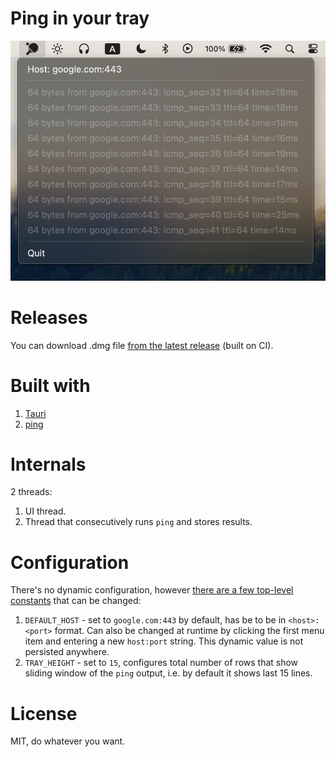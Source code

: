 # Ping in your tray

![screenshot](assets/screenshot.png)

# Releases

You can download .dmg file [from the latest release](https://github.com/iliabylich/tray-ping/releases) (built on CI).

# Built with

1. [Tauri](https://tauri.app/)
2. [ping](https://crates.io/crates/ping)

# Internals

2 threads:

1. UI thread.
2. Thread that consecutively runs `ping` and stores results.

# Configuration

There's no dynamic configuration, however [there are a few top-level constants](/src-tauri/src/main.rs) that can be changed:

1. `DEFAULT_HOST` - set to `google.com:443` by default, has be to be in `<host>:<port>` format. Can also be changed at runtime by clicking the first menu item and entering a new `host:port` string. This dynamic value is not persisted anywhere.
2. `TRAY_HEIGHT` - set to `15`, configures total number of rows that show sliding window of the `ping` output, i.e. by default it shows last 15 lines.

# License

MIT, do whatever you want.
